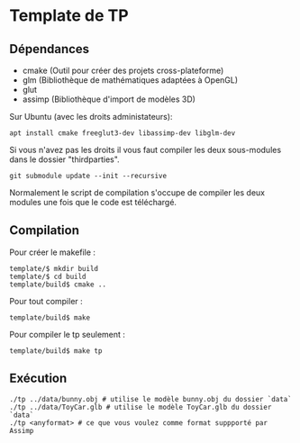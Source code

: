 # Template de TP


## Dépendances

- cmake (Outil pour créer des projets cross-plateforme)
- glm (Bibliothèque de mathématiques adaptées à OpenGL)
- glut
- assimp (Bibliothèque d'import de modèles 3D)

Sur Ubuntu (avec les droits administateurs):
```
apt install cmake freeglut3-dev libassimp-dev libglm-dev
```

Si vous n'avez pas les droits il vous faut compiler les deux sous-modules dans le dossier "thirdparties".
```
git submodule update --init --recursive
```
Normalement le script de compilation s'occupe de compiler les deux modules une fois que le code est téléchargé.

## Compilation

Pour créer le makefile :
```
template/$ mkdir build
template/$ cd build
template/build$ cmake ..
```

Pour tout compiler :
```
template/build$ make
```

Pour compiler le tp seulement :
```
template/build$ make tp
```

## Exécution

```
./tp ../data/bunny.obj # utilise le modèle bunny.obj du dossier `data`
./tp ../data/ToyCar.glb # utilise le modèle ToyCar.glb du dossier `data`
./tp <anyformat> # ce que vous voulez comme format suppporté par Assimp
```


